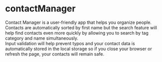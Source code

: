 # contactManager
Contact Manager is a user-friendly app that helps you organize people. Contacts are automatically sorted by first name but the search feature will help find contacts even more quickly by allowing you to search by tag category and name simultaneously.  
Input validation will help prevent typos and your contact data is automatically stored in the local storage so if you close your browser or refresh the page, your contacts will remain safe.
